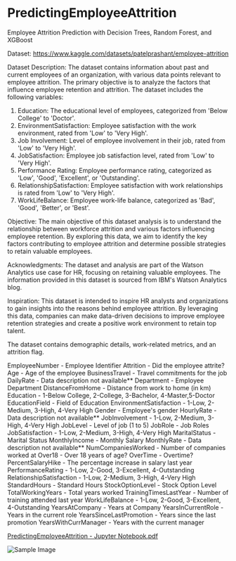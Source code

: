 ﻿# PredictingEmployeeAttrition

Employee Attrition Prediction with Decision Trees, Random Forest, and XGBoost

Dataset: https://www.kaggle.com/datasets/patelprashant/employee-attrition

Dataset Description:
The dataset contains information about past and current employees of an organization, with various data points relevant to employee attrition. The primary objective is to analyze the factors that influence employee retention and attrition. The dataset includes the following variables:

1. Education: The educational level of employees, categorized from 'Below College' to 'Doctor'.
2. EnvironmentSatisfaction: Employee satisfaction with the work environment, rated from 'Low' to 'Very High'.
3. Job Involvement: Level of employee involvement in their job, rated from 'Low' to 'Very High'.
4. JobSatisfaction: Employee job satisfaction level, rated from 'Low' to 'Very High'.
5. Performance Rating: Employee performance rating, categorized as 'Low', 'Good', 'Excellent', or 'Outstanding'.
6. RelationshipSatisfaction: Employee satisfaction with work relationships is rated from 'Low' to 'Very High'.
7. WorkLifeBalance: Employee work-life balance, categorized as 'Bad', 'Good', 'Better', or 'Best'.

Objective:
The main objective of this dataset analysis is to understand the relationship between workforce attrition and various factors influencing employee retention. By exploring this data, we aim to identify the key factors contributing to employee attrition and determine possible strategies to retain valuable employees.

Acknowledgments:
The dataset and analysis are part of the Watson Analytics use case for HR, focusing on retaining valuable employees. The information provided in this dataset is sourced from IBM's Watson Analytics blog.

Inspiration:
This dataset is intended to inspire HR analysts and organizations to gain insights into the reasons behind employee attrition. By leveraging this data, companies can make data-driven decisions to improve employee retention strategies and create a positive work environment to retain top talent.

The dataset contains demographic details, work-related metrics, and an attrition flag.

EmployeeNumber - Employee Identifier
Attrition - Did the employee attrite?
Age - Age of the employee
BusinessTravel - Travel commitments for the job
DailyRate - Data description not available**
Department - Employee Department
DistanceFromHome - Distance from work to home (in km)
Education - 1-Below College, 2-College, 3-Bachelor, 4-Master,5-Doctor
EducationField - Field of Education
EnvironmentSatisfaction - 1-Low, 2-Medium, 3-High, 4-Very High
Gender - Employee's gender
HourlyRate - Data description not available**
JobInvolvement - 1-Low, 2-Medium, 3-High, 4-Very High
JobLevel - Level of job (1 to 5)
JobRole - Job Roles
JobSatisfaction - 1-Low, 2-Medium, 3-High, 4-Very High
MaritalStatus - Marital Status
MonthlyIncome - Monthly Salary
MonthlyRate - Data description not available**
NumCompaniesWorked - Number of companies worked at
Over18 - Over 18 years of age?
OverTime - Overtime?
PercentSalaryHike - The percentage increase in salary last year
PerformanceRating - 1-Low, 2-Good, 3-Excellent, 4-Outstanding
RelationshipSatisfaction - 1-Low, 2-Medium, 3-High, 4-Very High
StandardHours - Standard Hours
StockOptionLevel - Stock Option Level
TotalWorkingYears - Total years worked
TrainingTimesLastYear - Number of training attended last year
WorkLifeBalance - 1-Low, 2-Good, 3-Excellent, 4-Outstanding
YearsAtCompany - Years at Company
YearsInCurrentRole - Years in the current role
YearsSinceLastPromotion - Years since the last promotion
YearsWithCurrManager - Years with the current manager

[PredictingEmployeeAttrition - Jupyter Notebook.pdf](https://github.com/NabidAlam/PredictingEmployeeAttrition/files/12235084/PredictingEmployeeAttrition.-.Jupyter.Notebook.pdf)

![Sample Image](https://github.com/NabidAlam/PredictingEmployeeAttrition/tree/main/PredictingEmployeeAttrition/output_5_0.png)


